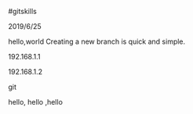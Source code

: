 #gitskills

2019/6/25

hello,world
Creating a new branch is quick and simple.


192.168.1.1

192.168.1.2

git 



hello, hello ,hello
